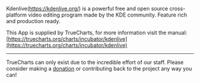 Kdenlive(https://kdenlive.org/) is a powerful free and open source cross-platform video editing program made by the KDE community. Feature rich and production ready.

This App is supplied by TrueCharts, for more information visit the manual: [https://truecharts.org/charts/incubator/kdenlive](https://truecharts.org/charts/incubator/kdenlive)

---

TrueCharts can only exist due to the incredible effort of our staff.
Please consider making a [donation](https://truecharts.org/about/sponsor) or contributing back to the project any way you can!
